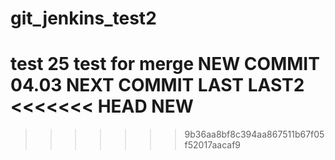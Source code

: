 # git_jenkins_test2

test 25
test for merge
NEW COMMIT 04.03
NEXT COMMIT
LAST
LAST2
<<<<<<< HEAD
NEW
=======

>>>>>>> 9b36aa8bf8c394aa867511b67f05f52017aacaf9
